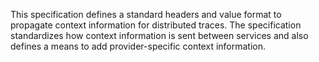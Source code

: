 This specification defines a standard headers and value format to propagate context
information for distributed traces. The specification standardizes how context
information is sent between services and also defines a means to add
provider-specific context information. 
